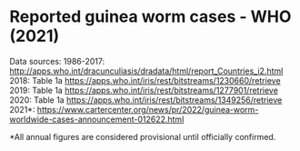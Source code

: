 # Reported guinea worm cases - WHO (2021)

Data sources:
1986-2017: http://apps.who.int/dracunculiasis/dradata/html/report_Countries_i2.html
2018: Table 1a https://apps.who.int/iris/rest/bitstreams/1230660/retrieve
2019: Table 1a https://apps.who.int/iris/rest/bitstreams/1277901/retrieve
2020: Table 1a https://apps.who.int/iris/rest/bitstreams/1349256/retrieve
2021*: https://www.cartercenter.org/news/pr/2022/guinea-worm-worldwide-cases-announcement-012622.html

*All annual figures are considered provisional until officially confirmed.